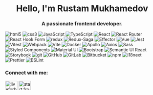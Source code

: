 <h1 align="center">Hello, I'm Rustam Mukhamedov</h1>
<h3 align="center">A passionate frontend developer.</h3>

<p>
<img alt="html5" src="https://img.shields.io/badge/-HTML5-E34F26?style=flat&logo=html5&logoColor=white" />
<img alt="css3" src="https://img.shields.io/badge/-CSS3-1572B6?style=flat&logo=css3&logoColor=white" />
<img alt="JavaScript" src="https://img.shields.io/badge/-JavaScript-F7DF1E?style=flat&logo=javascript&logoColor=white" />
<img alt="TypeScript" src="https://img.shields.io/badge/-TypeScript-007ACC?style=flat&logo=typescript&logoColor=white" />
<img alt="React" src="https://img.shields.io/badge/-React-45b8d8?style=flat&logo=react&logoColor=white" />
  <img alt="React Router" src="https://img.shields.io/badge/-React_Router-CA4245?style=flat&logo=react-router&logoColor=white" />
  <img alt="React Hook Form" src="https://img.shields.io/badge/-React_Hook_Form-EC5990?style=flat&logo=react-hook-form&logoColor=white" />
<img alt="redux" src="https://img.shields.io/badge/-Redux-764ABC?style=flat&logo=redux&logoColor=white" />
  <img alt="Redux-Saga" src="https://img.shields.io/badge/-Redux_Saga-999999?style=flat&logo=redux-saga&logoColor=white" />
<img alt="Effector" src="https://img.shields.io/badge/-Effector-F36001?style=flat&logo=meteor&logoColor=white" />
  <img alt="Vue" src="https://img.shields.io/badge/-Vue.js-4FC08D?style=flat&logo=vue.js&logoColor=white" />
  <img alt="Jest" src="https://img.shields.io/badge/-Jest-C21325?style=flat&logo=jest&logoColor=white" />
<img alt="Vitest" src="https://img.shields.io/badge/-Vitest-6E9F18?style=flat&logo=vitest&logoColor=white" />
<img alt="Webpack" src="https://img.shields.io/badge/-Webpack-8DD6F9?style=flat&logo=webpack&logoColor=white" />
<img alt="Vite" src="https://img.shields.io/badge/-Vite-646CFF?style=flat&logo=vite&logoColor=white" />
<img alt="Docker" src="https://img.shields.io/badge/-Docker-46a2f1?style=flat&logo=docker&logoColor=white" />
<img alt="Apollo" src="https://img.shields.io/badge/-Apollo%20GraphQL-311C87?style=flat&logo=apollo-graphql&logoColor=white" />
  <img alt="Axios" src="https://img.shields.io/badge/-Axios-5A29E4?style=flat&logo=axios&logoColor=white" />
<img alt="Sass" src="https://img.shields.io/badge/-Sass-CC6699?style=flat&logo=sass&logoColor=white" />
<img alt="Styled Components" src="https://img.shields.io/badge/-Styled_Components-db7092?style=flat&logo=styled-components&logoColor=white" />
<img alt="Material UI" src="https://img.shields.io/badge/-Material_UI-007FFF?style=flat&logo=mui&logoColor=white" />
  <img alt="Bootstrap" src="https://img.shields.io/badge/-Bootstrap-7952B3?style=flat&logo=bootstrap&logoColor=white" />
  <img alt="Semantic UI React" src="https://img.shields.io/badge/-Semantic_UI_React-35BDB2?style=flat&logo=semantic-ui-react&logoColor=white" />
  <img alt="Storybook" src="https://img.shields.io/badge/-Storybook-FF4785?style=flat&logo=storybook&logoColor=white" />
<img alt="git" src="https://img.shields.io/badge/-Git-F05032?style=flat&logo=git&logoColor=white" />
  <img alt="GitHub" src="https://img.shields.io/badge/-GitHub-181717?style=flat&logo=github&logoColor=white" />
  <img alt="GitLab" src="https://img.shields.io/badge/-GitLab-FC6D26?style=flat&logo=gitlab&logoColor=white" />
  <img alt="Bitbucket" src="https://img.shields.io/badge/-Bitbucket-0052CC?style=flat&logo=bitbucket&logoColor=white" />

<img alt="npm" src="https://img.shields.io/badge/-NPM-CB3837?style=flat&logo=npm&logoColor=white" />
  <img alt="i18next" src="https://img.shields.io/badge/-i18next-26A69A?style=flat&logo=i18next&logoColor=white" />
<img alt="Prettier" src="https://img.shields.io/badge/-Prettier-F7B93E?style=flat&logo=prettier&logoColor=white" />
  <img alt="ESLint" src="https://img.shields.io/badge/-ESLint-4B32C3?style=flat&logo=eslint&logoColor=white" />
</p>

<h3 align="left">Connect with me:</h3>
<p align="left">
<a href="https://linkedin.com/in/rustam-mukhamedov-739975174" target="blank"><img align="center" src="https://raw.githubusercontent.com/rahuldkjain/github-profile-readme-generator/master/src/images/icons/Social/linked-in-alt.svg" alt="liveforblaze" height="30" width="40" /></a>
<a href="https://instagram.com/start.frontend" target="blank"><img align="center" src="https://raw.githubusercontent.com/rahuldkjain/github-profile-readme-generator/master/src/images/icons/Social/instagram.svg" alt="start.frontend" height="30" width="40" /></a>
</p>

<!--
**LiveForBlaze/LiveForBlaze** is a ✨ _special_ ✨ repository because its `README.md` (this file) appears on your GitHub profile.

Here are some ideas to get you started:

- 🔭 I’m currently working on ...
- 🌱 I’m currently learning ...
- 👯 I’m looking to collaborate on ...
- 🤔 I’m looking for help with ...
- 💬 Ask me about ...
- 📫 How to reach me: ...
- 😄 Pronouns: ...
- ⚡ Fun fact: ...
-->
